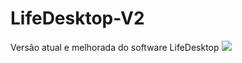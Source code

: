 # LifeDesktop-V2
Versão atual e melhorada do software LifeDesktop
<img src="https://share.creavite.co/68054be48bd3b02a647afaa1.gif">
